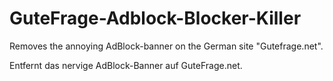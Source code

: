 # GuteFrage-Adblock-Blocker-Killer

Removes the annoying AdBlock-banner on the German site "Gutefrage.net".

Entfernt das nervige AdBlock-Banner auf GuteFrage.net.
